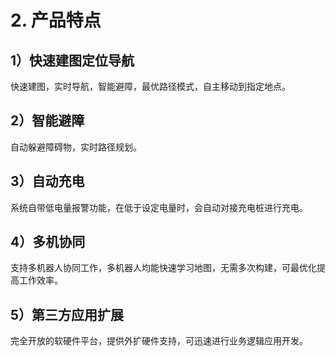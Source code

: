 ﻿# 2.	产品特点
## 1）快速建图定位导航
快速建图，实时导航，智能避障，最优路径模式，自主移动到指定地点。
## 2）智能避障
自动躲避障碍物，实时路径规划。 
## 3）自动充电
系统自带低电量报警功能，在低于设定电量时，会自动对接充电桩进行充电。
## 4）多机协同
支持多机器人协同工作，多机器人均能快速学习地图，无需多次构建，可最优化提高工作效率。
## 5）第三方应用扩展
完全开放的软硬件平台，提供外扩硬件支持，可迅速进行业务逻辑应用开发。
